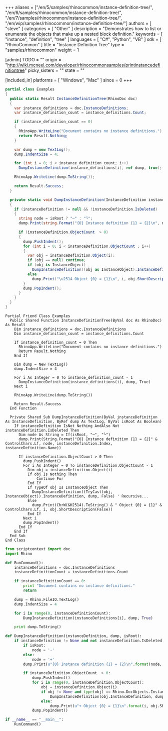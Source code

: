 +++
aliases = ["/en/5/samples/rhinocommon/instance-definition-tree/", "/en/6/samples/rhinocommon/instance-definition-tree/", "/en/7/samples/rhinocommon/instance-definition-tree/", "/en/wip/samples/rhinocommon/instance-definition-tree/"]
authors = [ "steve" ]
categories = [ "Other" ]
description = "Demonstrates how to list or enumerate the objects that make up a nested block definition."
keywords = [ "instance", "definition", "tree" ]
languages = [ "C#", "Python", "VB" ]
sdk = [ "RhinoCommon" ]
title = "Instance Definition Tree"
type = "samples/rhinocommon"
weight = 1

[admin]
TODO = ""
origin = "http://wiki.mcneel.com/developer/rhinocommonsamples/printinstancedefinitiontree"
picky_sisters = ""
state = ""

[included_in]
platforms = [ "Windows", "Mac" ]
since = 0
+++

<div class="codetab-content" id="cs">

```cs
partial class Examples
{
  public static Result InstanceDefinitionTree(RhinoDoc doc)
  {
    var instance_definitions = doc.InstanceDefinitions;
    var instance_definition_count = instance_definitions.Count;

    if (instance_definition_count == 0)
    {
      RhinoApp.WriteLine("Document contains no instance definitions.");
      return Result.Nothing;
    }

    var dump = new TextLog();
    dump.IndentSize = 4;

    for (int i = 0; i < instance_definition_count; i++)
      DumpInstanceDefinition(instance_definitions[i], ref dump, true);

    RhinoApp.WriteLine(dump.ToString());

    return Result.Success;
  }

  private static void DumpInstanceDefinition(InstanceDefinition instanceDefinition, ref TextLog dump, bool isRoot)
  {
    if (instanceDefinition != null && !instanceDefinition.IsDeleted)
    {
      string node = isRoot ? "─" : "└";
      dump.Print(string.Format("{0} Instance definition {1} = {2}\n", node, instanceDefinition.Index, instanceDefinition.Name));

      if (instanceDefinition.ObjectCount  > 0)
      {
        dump.PushIndent();
        for (int i = 0; i < instanceDefinition.ObjectCount ; i++)
        {
          var obj = instanceDefinition.Object(i);
          if (obj == null) continue;
          if (obj is InstanceObject)
            DumpInstanceDefinition((obj as InstanceObject).InstanceDefinition, ref dump, false); // Recursive...
          else
            dump.Print("\u2514 Object {0} = {1}\n", i, obj.ShortDescription(false));
        }
        dump.PopIndent();
      }
    }
  }
}
```

</div>


<div class="codetab-content" id="vb">

```vbnet
Partial Friend Class Examples
  Public Shared Function InstanceDefinitionTree(ByVal doc As RhinoDoc) As Result
	Dim instance_definitions = doc.InstanceDefinitions
	Dim instance_definition_count = instance_definitions.Count

	If instance_definition_count = 0 Then
	  RhinoApp.WriteLine("Document contains no instance definitions.")
	  Return Result.Nothing
	End If

	Dim dump = New TextLog()
	dump.IndentSize = 4

	For i As Integer = 0 To instance_definition_count - 1
	  DumpInstanceDefinition(instance_definitions(i), dump, True)
	Next i

	RhinoApp.WriteLine(dump.ToString())

	Return Result.Success
  End Function

  Private Shared Sub DumpInstanceDefinition(ByVal instanceDefinition As InstanceDefinition, ByRef dump As TextLog, ByVal isRoot As Boolean)
	If instanceDefinition IsNot Nothing AndAlso Not instanceDefinition.IsDeleted Then
	  Dim node As String = If(isRoot, "─", "└")
	  dump.Print(String.Format("{0} Instance definition {1} = {2}" & ControlChars.Lf, node, instanceDefinition.Index, instanceDefinition.Name))

	  If instanceDefinition.ObjectCount > 0 Then
		dump.PushIndent()
		For i As Integer = 0 To instanceDefinition.ObjectCount - 1
		  Dim obj = instanceDefinition.Object(i)
		  If obj Is Nothing Then
			  Continue For
		  End If
		  If TypeOf obj Is InstanceObject Then
			DumpInstanceDefinition((TryCast(obj, InstanceObject)).InstanceDefinition, dump, False) ' Recursive...
		  Else
			dump.Print(ChrW(&H2514).ToString() & " Object {0} = {1}" & ControlChars.Lf, i, obj.ShortDescription(False))
		  End If
		Next i
		dump.PopIndent()
	  End If
	End If
  End Sub
End Class
```

</div>


<div class="codetab-content" id="py">

```python
from scriptcontext import doc
import Rhino

def RunCommand():
    instanceDefinitions = doc.InstanceDefinitions
    instanceDefinitionCount = instanceDefinitions.Count

    if instanceDefinitionCount == 0:
        print "Document contains no instance definitions."
        return

    dump = Rhino.FileIO.TextLog()
    dump.IndentSize = 4

    for i in range(0, instanceDefinitionCount):
        DumpInstanceDefinition(instanceDefinitions[i], dump, True)

    print dump.ToString()

def DumpInstanceDefinition(instanceDefinition, dump, isRoot):
    if instanceDefinition != None and not instanceDefinition.IsDeleted:
        if isRoot:
            node = '-'
        else:
            node = '+'
        dump.Print(u"{0} Instance definition {1} = {2}\n".format(node, instanceDefinition.Index, instanceDefinition.Name))

        if instanceDefinition.ObjectCount  > 0:
            dump.PushIndent()
            for i in range(0, instanceDefinition.ObjectCount):
                obj = instanceDefinition.Object(i)
                if obj != None and type(obj) == Rhino.DocObjects.InstanceObject:
                    DumpInstanceDefinition(obj.InstanceDefinition, dump, False) # Recursive...
                else:
                    dump.Print(u"+ Object {0} = {1}\n".format(i, obj.ShortDescription(False)))
            dump.PopIndent()

if __name__ == "__main__":
    RunCommand()
```

</div>
